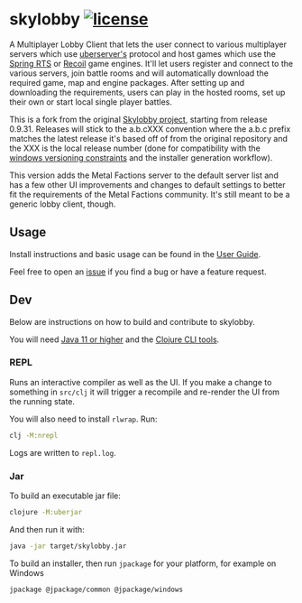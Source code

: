 # skylobby [![license](https://img.shields.io/github/license/skynet-gh/skylobby)](LICENSE)

A Multiplayer Lobby Client that lets the user connect to various multiplayer servers which use [uberserver's](https://github.com/spring/uberserver) protocol and host games which use the [Spring RTS](https://springrts.com/) or [Recoil](https://beyond-all-reason.github.io/spring/) game engines. It'll let users register and connect to the various servers, join battle rooms and will automatically download the required game, map and engine packages. After setting up and downloading the requirements, users can play in the hosted rooms, set up their own or start local single player battles.

This is a fork from the original [Skylobby project](https://github.com/skynet-gh/skylobby/), starting from release 0.9.31. Releases will stick to the a.b.cXXX convention where the a.b.c prefix matches the latest release it's based off of from the original repository and the XXX is the local release number (done for compatibility with the [windows versioning constraints](https://stackoverflow.com/a/52414691) and the installer generation workflow).

This version adds the Metal Factions server to the default server list and has a few other UI improvements and changes to default settings to better fit the requirements of the Metal Factions community. It's still meant to be a generic lobby client, though.

## Usage

Install instructions and basic usage can be found in the [User Guide](https://github.com/skynet-gh/skylobby/wiki/User-Guide).

Feel free to open an [issue](https://github.com/springraaar/skylobby/issues) if you find a bug or have a feature request.

## Dev

Below are instructions on how to build and contribute to skylobby.

You will need [Java 11 or higher](https://adoptium.net/) and the [Clojure CLI tools](https://clojure.org/guides/getting_started#_clojure_installer_and_cli_tools).

### REPL

Runs an interactive compiler as well as the UI. If you make a change to something in `src/clj` it will trigger a recompile and re-render the UI from the running state.

You will also need to install `rlwrap`. Run:

```bash
clj -M:nrepl
```

Logs are written to `repl.log`.

### Jar

To build an executable jar file:

```bash
clojure -M:uberjar
```

And then run it with:

```bash
java -jar target/skylobby.jar
```

To build an installer, then run `jpackage` for your platform, for example on Windows

```bash
jpackage @jpackage/common @jpackage/windows
```
